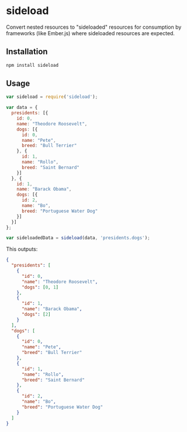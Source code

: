 # sideload

Convert nested resources to "sideloaded" resources for consumption by frameworks (like Ember.js) where sideloaded resources are expected.

## Installation
```bash
npm install sideload
```

## Usage
```javascript
var sideload = require('sideload');

var data = {
  presidents: [{
    id: 0,
    name: "Theodore Roosevelt",
    dogs: [{
      id: 0,
      name: "Pete",
      breed: "Bull Terrier"
    }, {
      id: 1,
      name: "Rollo",
      breed: "Saint Bernard"
    }]
  }, {
    id: 1,
    name: "Barack Obama",
    dogs: [{
      id: 2,
      name: "Bo",
      breed: "Portuguese Water Dog"
    }]
  }]
};

var sideloadedData = sideload(data, 'presidents.dogs');
```

This outputs:

```JSON
{
  "presidents": [
    {
      "id": 0,
      "name": "Theodore Roosevelt",
      "dogs": [0, 1]
    },
    {
      "id": 1,
      "name": "Barack Obama",
      "dogs": [2]
    }
  ],
  "dogs": [
    {
      "id": 0,
      "name": "Pete",
      "breed": "Bull Terrier"
    },
    {
      "id": 1,
      "name": "Rollo",
      "breed": "Saint Bernard"
    },
    {
      "id": 2,
      "name": "Bo",
      "breed": "Portuguese Water Dog"
    }
  ]
}
```

